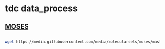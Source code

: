 # tdc data_process



## [MOSES](https://github.com/molecularsets/moses) 


```bash

wget https://media.githubusercontent.com/media/molecularsets/moses/master/data/dataset_v1.csv 

```

